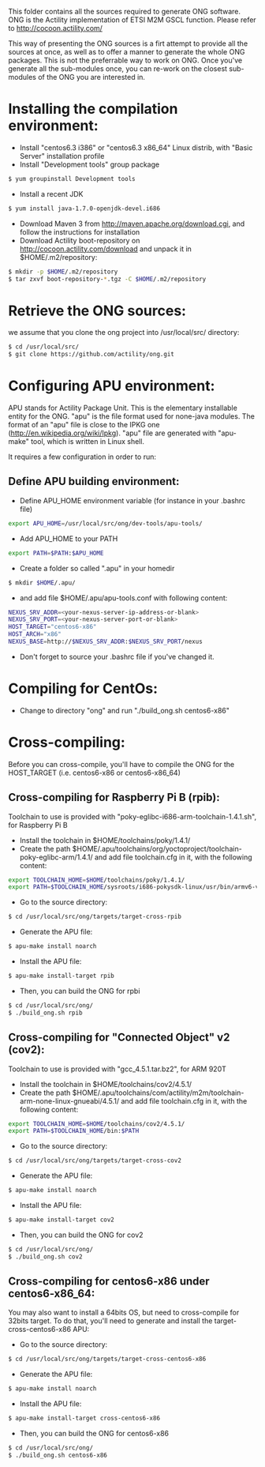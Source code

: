 This folder contains all the sources required to generate ONG software.
ONG is the Actility implementation of ETSI M2M GSCL function.
Please refer to http://cocoon.actility.com/

This way of presenting the ONG sources is a firt attempt to provide all the
sources at once, as well as to offer a manner to generate the whole ONG 
packages. This is not the preferrable way to work on ONG.
Once you've generate all the sub-modules once, you can re-work on the
closest sub-modules of the ONG you are interested in.


Installing the compilation environment:
=======================================
- Install "centos6.3 i386" or "centos6.3 x86_64" Linux distrib, with 
"Basic Server" installation profile
- Install "Development tools" group package
```sh
$ yum groupinstall Development tools
```
- Install a recent JDK
```sh
$ yum install java-1.7.0-openjdk-devel.i686
```
- Download Maven 3 from http://maven.apache.org/download.cgi, and follow 
the instructions for installation
- Download Actility boot-repository on http://cocoon.actility.com/download 
and unpack it in $HOME/.m2/repository:

```sh
$ mkdir -p $HOME/.m2/repository
$ tar zxvf boot-repository-*.tgz -C $HOME/.m2/repository
```


Retrieve the ONG sources:
=========================
we assume that you clone the ong project into /usr/local/src/ directory:

```sh
$ cd /usr/local/src/
$ git clone https://github.com/actility/ong.git
```


Configuring APU environment:
============================
APU stands for Actility Package Unit. This is the elementary installable 
entity for the ONG. "apu" is the file format used for none-java modules.
The format of an "apu" file is close to the IPKG one 
(http://en.wikipedia.org/wiki/Ipkg).
"apu" file are generated with "apu-make" tool, which is written in Linux
shell.

It requires a few configuration in order to run:

Define APU building environment:
--------------------------------
- Define APU_HOME environment variable (for instance in your .bashrc file)
```sh
export APU_HOME=/usr/local/src/ong/dev-tools/apu-tools/
```
- Add APU_HOME to your PATH
```sh
export PATH=$PATH:$APU_HOME
```
- Create a folder so called ".apu" in your homedir
```sh
$ mkdir $HOME/.apu/
```
- and add file $HOME/.apu/apu-tools.conf with following content:
    

```sh
NEXUS_SRV_ADDR=<your-nexus-server-ip-address-or-blank>
NEXUS_SRV_PORT=<your-nexus-server-port-or-blank>
HOST_TARGET="centos6-x86"
HOST_ARCH="x86"
NEXUS_BASE=http://$NEXUS_SRV_ADDR:$NEXUS_SRV_PORT/nexus
```

- Don't forget to source your .bashrc file if you've changed it.

Compiling for CentOs:
=====================
- Change to directory "ong" and run "./build_ong.sh centos6-x86"


Cross-compiling:
================

Before you can cross-compile, you'll have to compile the ONG for the HOST_TARGET (i.e. 
centos6-x86 or centos6-x86_64)

Cross-compiling for Raspberry Pi B (rpib):
------------------------------------------
Toolchain to use is provided with "poky-eglibc-i686-arm-toolchain-1.4.1.sh", 
for Raspberry Pi B
- Install the toolchain in $HOME/toolchains/poky/1.4.1/
- Create the path $HOME/.apu/toolchains/org/yoctoproject/toolchain-poky-eglibc-arm/1.4.1/
and add file toolchain.cfg in it, with the following content:
```sh
export TOOLCHAIN_HOME=$HOME/toolchains/poky/1.4.1/
export PATH=$TOOLCHAIN_HOME/sysroots/i686-pokysdk-linux/usr/bin/armv6-vfp-poky-linux-gnueabi:$PATH
```
- Go to the source directory:
```sh
$ cd /usr/local/src/ong/targets/target-cross-rpib
```
- Generate the APU file:
```sh
$ apu-make install noarch
```
- Install the APU file:
```sh
$ apu-make install-target rpib
```
- Then, you can build the ONG for rpbi
```sh
$ cd /usr/local/src/ong/
$ ./build_ong.sh rpib
```


Cross-compiling for "Connected Object" v2 (cov2):
-------------------------------------------------
Toolchain to use is provided with "gcc_4.5.1.tar.bz2", for ARM 920T
- Install the toolchain in $HOME/toolchains/cov2/4.5.1/
- Create the path
$HOME/.apu/toolchains/com/actility/m2m/toolchain-arm-none-linux-gnueabi/4.5.1/
and add file toolchain.cfg in it, with the following content:
```sh
export TOOLCHAIN_HOME=$HOME/toolchains/cov2/4.5.1/
export PATH=$TOOLCHAIN_HOME/bin:$PATH
```
- Go to the source directory:
```sh
$ cd /usr/local/src/ong/targets/target-cross-cov2
```
- Generate the APU file:
```sh
$ apu-make install noarch
```
- Install the APU file:
```sh
$ apu-make install-target cov2
```
- Then, you can build the ONG for cov2
```sh
$ cd /usr/local/src/ong/
$ ./build_ong.sh cov2
```


Cross-compiling for centos6-x86 under centos6-x86_64:
-----------------------------------------------------
You may also want to install a 64bits OS, but need to cross-compile for 32bits target.
To do that, you'll need to generate and install the target-cross-centos6-x86 APU:
- Go to the source directory:
```sh
$ cd /usr/local/src/ong/targets/target-cross-centos6-x86
```
- Generate the APU file:
```sh
$ apu-make install noarch
```
- Install the APU file:
```sh
$ apu-make install-target cross-centos6-x86
```
- Then, you can build the ONG for centos6-x86
```sh
$ cd /usr/local/src/ong/
$ ./build_ong.sh centos6-x86
```



